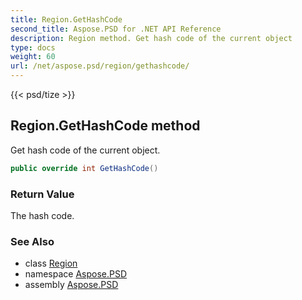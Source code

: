 ```yaml
---
title: Region.GetHashCode
second_title: Aspose.PSD for .NET API Reference
description: Region method. Get hash code of the current object
type: docs
weight: 60
url: /net/aspose.psd/region/gethashcode/
---
```

{{< psd/tize >}}
## Region.GetHashCode method

Get hash code of the current object.

```csharp
public override int GetHashCode()
```

### Return Value

The hash code.

### See Also

* class [Region](../)
* namespace [Aspose.PSD](../../../aspose.psd/)
* assembly [Aspose.PSD](../../../)


